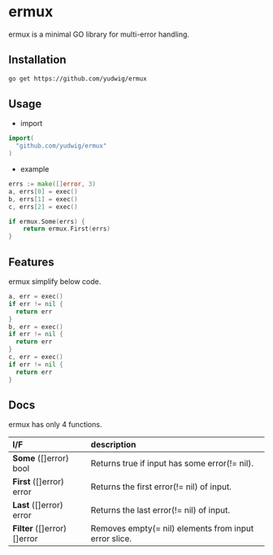 # ermux

ermux is a minimal GO library for multi-error handling.

## Installation

```sh
go get https://github.com/yudwig/ermux
```

## Usage

* import 
```go
import(
  "github.com/yudwig/ermux"
)
```

* example 

```go
errs := make([]error, 3)
a, errs[0] = exec()
b, errs[1] = exec()
c, errs[2] = exec()

if ermux.Some(errs) {
	return ermux.First(errs)
}
```

## Features

ermux simplify below code.

```go
a, err = exec()
if err != nil {
  return err
}
b, err = exec()
if err != nil {
  return err
}
c, err = exec()
if err != nil {
  return err
}
```

## Docs

ermux has only 4 functions.

| I/F     |  description   |
|:------------------------ |:------------------------------------------- |
| **Some** ([]error) bool      | Returns true if input has some error(!= nil).  |
| **First** ([]error) error    |  Returns the first error(!= nil) of input.  |
| **Last** ([]error) error     | Returns the last error(!= nil) of input.  |
| **Filter** ([]error) []error | Removes empty(= nil) elements from input error slice.|


